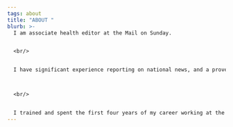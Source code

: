 ```yaml
---
tags: about
title: "ABOUT "
blurb: >-
  I am associate health editor at the Mail on Sunday.


  <br/> 


  I have significant experience reporting on national news, and a proven track record of landing exclusives and generating original story ideas. 



  <br/>


  I trained and spent the first four years of my career working at the Press Association, as both a general news reporter and health and science correspondent.
---
```

